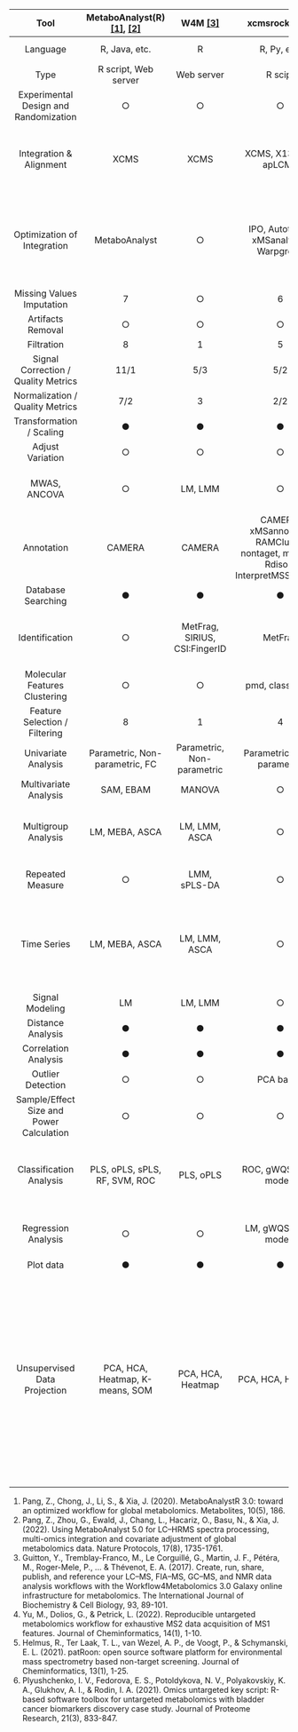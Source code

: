  |                    __Tool__                    |           __MetaboAnalyst(R)__ [[1]](https://www.mdpi.com/2218-1989/10/5/186), [[2]](https://www.nature.com/articles/s41596-022-00710-w)           |              __W4M__ [[3]](https://www.sciencedirect.com/science/article/abs/pii/S1357272517301577?via%3Dihub)              |                                     __xcmsrocker__ [[4]](https://jcheminf.biomedcentral.com/articles/10.1186/s13321-022-00586-8)                                   |                      __patRoon__ [[5]](https://jcheminf.biomedcentral.com/articles/10.1186/s13321-020-00477-w)                    |                                        ___OUKS___ [[6]](https://pubs.acs.org/doi/full/10.1021/acs.jproteome.1c00392)                                       |
|:------------------------------------------:|:-----------------------------:|:-------------------------------:|:---------------------------------------------------------------------------------:|:-------------------------------------------------:|:----------------------------------------------------------------------------------:|
|                  Language                  |              R, Java, etc.              |                R                |                                         R, Py, etc.                                         |                         R, C++, JS, etc.                         |                                          R                                         |
|                    Type                    |        R script, Web server       |            Web server           |                                      R scipt                                      |                      R script                     |                                      R script                                      |
|   Experimental   Design and Randomization  |                 ○                 |                ○                |                                         ○                                         |                         ○                         |                                          ●                                         |
|          Integration & Alignment           |                XCMS               |               XCMS              |                                XCMS, X13CMS, apLCMS                               |       XCMS, OpenMS, enviPick,   DataAnalysis, KPIC2, SIRIUS, SAFD      |                                        XCMS                                        |
|        Optimization   of Integration       |           MetaboAnalyst           |                ○                |                      IPO, Autotuner, xMSanalyzer, Warpgroup                     |                         ○                         |              IPO,<br>Autotuner,<br>MetaboAnalyst,   <br>Warpgroup,<br> ncGTW,<br> Paramounter, <br>cpc, <br>XCMS           |
|         Missing   Values Imputation        |                 7                 |               ○                |                                         6                                         |                         ○                         |                                         17                                         |
|              Artifacts Removal             |                 ○                 |                ○                |                                         ○                                         |                         ○                         |                                       MetProc                                      |
|                 Filtration                 |                 8                 |                1                |                                         5                                         |                         10                        |                                         11                                         |
|              Signal Correction /<br> Quality Metrics            |                11/1               |               5/3               |                                        5/2                                        |                         ○                         |                                        34/18                                       |
|                Normalization  /<br> Quality Metrics             |                7/2                |                3                |                                        2/2                                        |                         ○                         |                                         6/5                                        |
|          Transformation / Scaling          |                 ●                 |                ●                |                                         ●                                         |                         ○                         |                                          ●                                         |
|              Adjust Variation              |                 ○                 |                ○                |                                         ○                                         |                         ○                         |                           LM, LMM, GAM, GAMM                          |
|               MWAS,   ANCOVA               |                 ○                 |             LM, LMM             |                                         ○                                         |                         ○                         |                  LM, LMM, GAM, GAMM,   DRC, GLM, GLMM, correlation                 |
|                 Annotation                 |               CAMERA              |              CAMERA             | CAMERA, xMSannotator,   RAMClustR, nontaget, mzUnity, Rdisop, InterpretMSSpectrum |           CAMERA, nontarget, RAMClustR, OpenMS, cliqueMS         |                   CAMERA, xMSannotator,   RAMClustR, mWISE, metID, MetaboAnnotation                  |
|            Database   Searching            |                 ●                 |                ●                |                                         ●                                         |                         ●                         |                                          ●                                         |
|               Identification               |                 ○                 | MetFrag, SIRIUS,   CSI:FingerID |                                      MetFrag                                      | MetFrag, SIRIUS,   CSI:FingerID, GenForm, Bruker  |                                          ○                                         |
|        Molecular Features Clustering       |                 ○                 |                ○                |                                  pmd, classyfireR                                 |                        rcdk                       |                                  NoTaMe, pmd, CROP                                 |
|        Feature Selection / Filtering       |                 8                 |                1                |                                         4                                         |                         ○                         |                                         20                                         |
|             Univariate Analysis            | Parametric,   Non-parametric, FC  |  Parametric,   Non-parametric   |                           Parametric,   Non-parametric                            |                         ○                         |                    Parametric,   Non-parametric, FC, Moderated                     |
|           Multivariate   Analysis          |             SAM, EBAM             |              MANOVA             |                                         ○                                         |                         ○                         |                                  MANOVA, PERMANOVA                                 |
|            Multigroup   Analysis           |           LM, MEBA, ASCA          |          LM, LMM, ASCA          |                                         ○                                         |                         ○                         |                LM, LMM, GAM, GAMM, DRC, ASCA, PLS, sPLS, 2D FDR, PVCA, PC-PR2               |
|              Repeated Measure              |                 ○                 |           LMM, sPLS-DA          |                                         ○                                         |                         ○                         |                         LM, LMM, GAM, GAMM, DRC, sPLS-DA                         |
|                 Time Series                |           LM, MEBA, ASCA          |          LM, LMM, ASCA          |                                         ○                                         |                         ○                         | LM, LMM, GAM, GAMM,   DRC,  PVCA, PC-PR2, MEBA, ASCA,   DROmics, TOXcms, timeOmics, polyPK |
|                 Signal Modeling                |           LM          |          LM, LMM          |                                         ○                                         |                         ○                         | LM, LMM, GAM, GAMM,   DRC|
|             Distance   Analysis            |                 ●                 |                ●                |                                         ●                                         |                         ○                         |                                          ●                                         |
|           Correlation   Analysis           |                 ●                 |                ●                |                                         ●                                         |                         ○                         |                                          ●                                         |
|             Outlier   Detection            |                 ○                 |                ○                |                                     PCA based                                     |                         ○                         |                                      PCA based                                     |
| Sample/Effect   Size and Power Calculation |                 ○                 |                ○                |                                         ○                                         |                         ○                         |                                          ●                                         |
|           Classification Analysis          |      PLS, oPLS, sPLS, RF, SVM, ROC     |            PLS, oPLS            |                              ROC, gWQS, caret models                              |                         ○                         |    PLS, oPLS, RF, SVM,   PAM, ROC, GLM, gWQS, Penalized, Stepwise, caret models    |
|            Regression   Analysis           |                 ○                 |                ○                |                               LM, gWQS, caret models                              |                         LM                        |                 LM, GLM, Penalized,   Stepwise, gWQS, caret models                 |
|                  Plot data                 |                 ●                 |                ●                |                                         ●                                         |                         ○                         |                                          ●                                         |
|       Unsupervised   Data Projection       | PCA, HCA, Heatmap,   K-means, SOM |        PCA, HCA, Heatmap        |                                 PCA, HCA, Heatmap                                 |                         ○                         |       PCA, HCA, Heatmap,   K-means, t-SNE, HCA on PCA, DBSCAN, HDBSCAN, Spectral Clustering, UMAP, MCLUST, MDS, LLE, IsoMap, Laplacian Score, Diffusion Maps, kernel PCA, sparse PCA, ICA, FA, NMF, PAM, CLARA, Fuzzy Clustering, Validation clustering       |

1. Pang, Z., Chong, J., Li, S., & Xia, J. (2020). MetaboAnalystR 3.0: toward an optimized workflow for global metabolomics. Metabolites, 10(5), 186.
2. Pang, Z., Zhou, G., Ewald, J., Chang, L., Hacariz, O., Basu, N., & Xia, J. (2022). Using MetaboAnalyst 5.0 for LC–HRMS spectra processing, multi-omics integration and covariate adjustment of global metabolomics data. Nature Protocols, 17(8), 1735-1761.
3. Guitton, Y., Tremblay-Franco, M., Le Corguillé, G., Martin, J. F., Pétéra, M., Roger-Mele, P., ... & Thévenot, E. A. (2017). Create, run, share, publish, and reference your LC–MS, FIA–MS, GC–MS, and NMR data analysis workflows with the Workflow4Metabolomics 3.0 Galaxy online infrastructure for metabolomics. The International Journal of Biochemistry & Cell Biology, 93, 89-101.
4. Yu, M., Dolios, G., & Petrick, L. (2022). Reproducible untargeted metabolomics workflow for exhaustive MS2 data acquisition of MS1 features. Journal of Cheminformatics, 14(1), 1-10.
5. Helmus, R., Ter Laak, T. L., van Wezel, A. P., de Voogt, P., & Schymanski, E. L. (2021). patRoon: open source software platform for environmental mass spectrometry based non-target screening. Journal of Cheminformatics, 13(1), 1-25.
6. Plyushchenko, I. V., Fedorova, E. S., Potoldykova, N. V., Polyakovskiy, K. A., Glukhov, A. I., & Rodin, I. A. (2021). Omics untargeted key script: R-based software toolbox for untargeted metabolomics with bladder cancer biomarkers discovery case study. Journal of Proteome Research, 21(3), 833-847.
